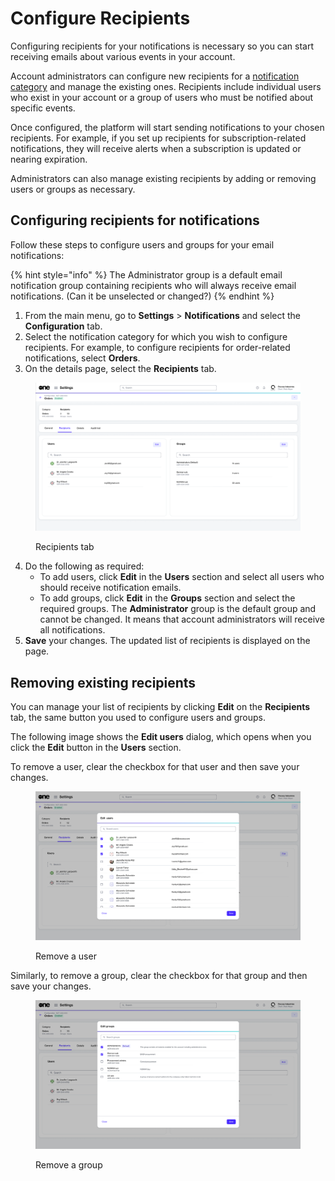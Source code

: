 # Configure Recipients

Configuring recipients for your notifications is necessary so you can start receiving emails about various events in your account.&#x20;

Account administrators can configure new recipients for a [notification category](./#notification_types) and manage the existing ones. Recipients include individual users who exist in your account or a group of users who must be notified about specific events.&#x20;

Once configured, the platform will start sending notifications to your chosen recipients. For example, if you set up recipients for subscription-related notifications, they will receive alerts when a subscription is updated or nearing expiration.&#x20;

Administrators can also manage existing recipients by adding or removing users or groups as necessary.

## Configuring recipients for notifications

Follow these steps to configure users and groups for your email notifications:

{% hint style="info" %}
The Administrator group is a default email notification group containing recipients who will always receive email notifications. (Can it be unselected or changed?)
{% endhint %}

1. From the main menu, go to **Settings** > **Notifications** and select the **Configuration** tab.&#x20;
2. Select the notification category for which you wish to configure recipients. For example, to configure recipients for order-related notifications, select **Orders**.
3. On the details page, select the **Recipients** tab.

<figure><img src="../../../.gitbook/assets/notifications_recipients.png" alt=""><figcaption><p>Recipients tab</p></figcaption></figure>

4. Do the following as required:
   * To add users, click **Edit** in the **Users** section and select all users who should receive notification emails.
   * To add groups, click **Edit** in the **Groups** section and select the required groups. The **Administrator** group is the default group and cannot be changed. It means that account administrators will receive all notifications.&#x20;
5. **Save** your changes. The updated list of recipients is displayed on the page.&#x20;

## Removing existing recipients

You can manage your list of recipients by clicking **Edit** on the **Recipients** tab, the same button you used to configure users and groups.&#x20;

The following image shows the **Edit users** dialog, which opens when you click the **Edit** button in the **Users** section.&#x20;

To remove a user, clear the checkbox for that user and then save your changes.

<figure><img src="../../../.gitbook/assets/notifications_edit_users.png" alt=""><figcaption><p>Remove a user</p></figcaption></figure>

Similarly, to remove a group, clear the checkbox for that group and then save your changes.&#x20;

<figure><img src="../../../.gitbook/assets/notification_edit_groups.png" alt=""><figcaption><p>Remove a group</p></figcaption></figure>
